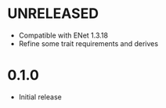 # UNRELEASED
- Compatible with ENet 1.3.18
- Refine some trait requirements and derives

# 0.1.0
- Initial release
